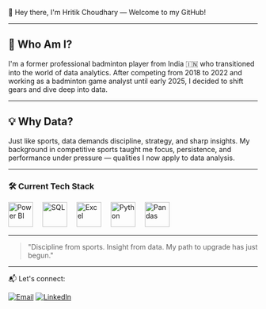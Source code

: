  👋 Hey there, I'm Hritik Choudhary — Welcome to my GitHub!

---

## 🧠 Who Am I?

I'm a former professional badminton player from India 🇮🇳 who transitioned into the world of data analytics. 
After competing from 2018 to 2022 and working as a badminton game analyst until early 2025,
I decided to shift gears and dive deep into data.

---
## 💡 Why Data?

Just like sports, data demands discipline, strategy, and sharp insights. My background in competitive sports taught me focus, persistence, and performance under pressure 
— qualities I now apply to data analysis.

---

### 🛠️ Current Tech Stack

<p align="left">
  <img src="https://upload.wikimedia.org/wikipedia/commons/c/cf/New_Power_BI_Logo.svg" alt="Power BI" width="50" height="50" style="margin-right: 15px;"/>
  <img src="https://cdn.jsdelivr.net/gh/devicons/devicon/icons/mysql/mysql-original.svg" alt="SQL" width="50" height="50" style="margin-right: 15px;"/>
  <img src="https://img.icons8.com/color/48/000000/microsoft-excel-2019--v1.png" alt="Excel" width="50" height="50" style="margin-right: 15px;"/>
  <img src="https://cdn.jsdelivr.net/gh/devicons/devicon/icons/python/python-original.svg" alt="Python" width="50" height="50" style="margin-right: 15px;"/>
  <img src="https://cdn.jsdelivr.net/gh/devicons/devicon/icons/pandas/pandas-original.svg" alt="Pandas" width="50" height="50" style="margin-right: 15px;"/>
</p>


---

> "Discipline from sports. Insight from data. My path to upgrade has just begun."

---

📬 Let's connect:  

[![Email](https://img.shields.io/badge/Email-D14836?style=flat&logo=gmail&logoColor=white)](mailto:Hritikch000@gmail.com)
[![LinkedIn](https://img.shields.io/badge/LinkedIn-0077B5?style=flat&logo=linkedin&logoColor=white)](https://www.linkedin.com/in/hritik-choudhary-234755283/)


